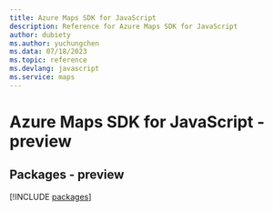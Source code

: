 ```yaml
---
title: Azure Maps SDK for JavaScript
description: Reference for Azure Maps SDK for JavaScript
author: dubiety
ms.author: yuchungchen
ms.data: 07/18/2023
ms.topic: reference
ms.devlang: javascript
ms.service: maps
---
```

# Azure Maps SDK for JavaScript - preview
## Packages - preview
[!INCLUDE [packages](maps-index.md)]